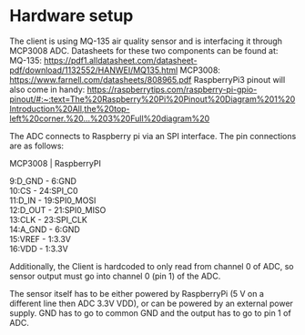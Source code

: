 # Hardware setup

The client is using MQ-135 air quality sensor and is interfacing it through MCP3008 ADC. Datasheets for these two components can be found at:
MQ-135: https://pdf1.alldatasheet.com/datasheet-pdf/download/1132552/HANWEI/MQ135.html
MCP3008: https://www.farnell.com/datasheets/808965.pdf
RaspberryPi3 pinout will also come in handy: https://raspberrytips.com/raspberry-pi-gpio-pinout/#:~:text=The%20Raspberry%20Pi%20Pinout%20Diagram%201%20Introduction%20All,the%20top-left%20corner.%20...%203%20Full%20diagram%20

The ADC connects to Raspberry pi via an SPI interface. The pin connections are as follows:

MCP3008 | RaspberryPI

9:D_GND - 6:GND  
10:CS - 24:SPI_C0  
11:D_IN - 19:SPI0_MOSI  
12:D_OUT - 21:SPI0_MISO  
13:CLK - 23:SPI_CLK  
14:A_GND - 6:GND  
15:VREF - 1:3.3V  
16:VDD - 1:3.3V  
  
Additionally, the Client is hardcoded to only read from channel 0 of ADC, so sensor output must go into channel 0  (pin 1) of the ADC.

The sensor itself has to be either powered by RaspberryPi (5 V on a different line then ADC 3.3V VDD), or can be powered by an external power supply. GND has to go to common GND and the output has to go to pin 1 of ADC.
